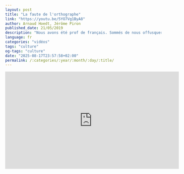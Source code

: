 ```yaml
---
layout: post
title: "La faute de l'orthographe"
link: "https://youtu.be/5YO7Vg1ByA8"
author: Arnaud Hoedt, Jérôme Piron
published_date: 21/05/2019
description: "Nous avons été prof de français. Sommés de nous offusquer des fautes d'orthographe, nous avons été pris pour les curés de la langue. Nous avons écrit pour dédramatiser, pour réfléchir ensemble et puis aussi parce qu'on a toujours pensé que l'Académie Française avait un vrai potentiel comique. « Les deux belges qui veulent simplifier la langue française » : tout est faux dans cette phrase. Pas « simplifier » mais bien faire preuve d'esprit critique, se demander si tout se vaut dans notre orthographe. Pas deux belges, mais bien deux curieux qui veulent transmettre le travail des linguistes de toute la francophonie, pas même la « langue française », seulement son orthographe. Car l'orthographe, c'est pas la langue, c'est juste le code graphique qui permet de la retranscrire. Passion pour les uns, chemin de croix pour les autres, elle est sacrée pour tous. Et pourtant, il ne s'agit peut-être que d'un énorme malentendu. Arnaud Hoedt et Jérôme Piron sont linguistes de formation. Ils ont vécu 25 ans sans se connaître, mais c’était moins bien. Ils ont ensuite enseigné pendant 15 ans dans la même école. Quand Arnaud participe à la rédaction des programmes de français en Belgique, Jérôme se spécialise en médiation culturelle. En 2016, ils écrivent et mettent en scène le spectacle « La Convivialité », au Théâtre National de Bruxelles. Ce spectacle conférence qui traite de la question du rapport dogmatique à l’orthographe tourne depuis 3 ans dans toute la francophonie. Dans la foulée, ils publient l’ouvrage « La faute de l’orthographe », aux éditions Textuel. Ils se définissent comme suit : « Linguistes dilet(t)antes. Pédagogues en (robe de) chambre. Tentent de corriger le participe passé. Écrivent des trucs. Vrais-Faux Comédiens. Bouffeurs d’Académicien ». À la question « est-ce que ça se dit ? », Arnaud et Jérôme répondent invariablement « oui, tu viens de le faire »."
language: fr
categories: "vidéos"
tags: "culture"
og-tags: "culture"
date: "2025-08-17T23:57:58+02:00"
permalink: /:categories/:year/:month/:day/:title/
---
```


<iframe width="560" height="315" src="https://www.youtube.com/embed/5YO7Vg1ByA8?si=rqfUtbZB9o-rwmNC" title="YouTube video player" frameborder="0" allow="accelerometer; autoplay; clipboard-write; encrypted-media; gyroscope; picture-in-picture; web-share" referrerpolicy="strict-origin-when-cross-origin" allowfullscreen></iframe>